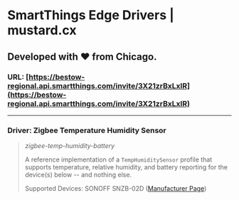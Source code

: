 # SmartThings Edge Drivers | mustard.cx

## Developed with :heart: from Chicago.

### URL: [https://bestow-regional.api.smartthings.com/invite/3X21zrBxLxlR](https://bestow-regional.api.smartthings.com/invite/3X21zrBxLxlR)

---

### Driver: Zigbee Temperature Humidity Sensor

> _zigbee-temp-humidity-battery_
> 
> A reference implementation of a `TempHumiditySensor` profile that supports temperature, relative humidity, and battery reporting for the device(s) below -- and nothing else.
> 
> Supported Devices: SONOFF SNZB-02D ([Manufacturer Page](https://sonoff.tech/product/gateway-and-sensors/snzb-2d))
